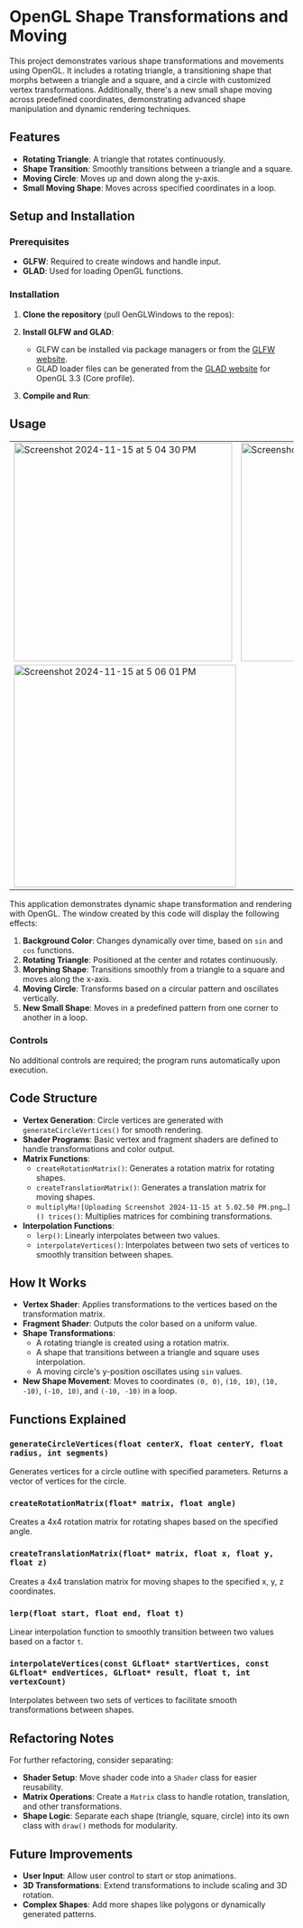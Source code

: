 
# OpenGL Shape Transformations and Moving

This project demonstrates various shape transformations and movements using OpenGL. It includes a rotating triangle, a transitioning shape that morphs between a triangle and a square, and a circle with customized vertex transformations. Additionally, there's a new small shape moving across predefined coordinates, demonstrating advanced shape manipulation and dynamic rendering techniques.

## Features

- **Rotating Triangle**: A triangle that rotates continuously.
- **Shape Transition**: Smoothly transitions between a triangle and a square.
- **Moving Circle**: Moves up and down along the y-axis.
- **Small Moving Shape**: Moves across specified coordinates in a loop.

## Setup and Installation

### Prerequisites

- **GLFW**: Required to create windows and handle input.
- **GLAD**: Used for loading OpenGL functions.

### Installation

1. **Clone the repository** (pull OenGLWindows to the repos):

2. **Install GLFW and GLAD**:
   - GLFW can be installed via package managers or from the [GLFW website](https://www.glfw.org/).
   - GLAD loader files can be generated from the [GLAD website](https://glad.dav1d.de/) for OpenGL 3.3 (Core profile).

3. **Compile and Run**:
  

## Usage

<table>
  <tr>
    <td><img width="387" alt="Screenshot 2024-11-15 at 5 04 30 PM" src="https://github.com/user-attachments/assets/823042f0-9d18-4c95-bce7-81c5277a5f3f"></td>
    <td><img width="387" alt="Screenshot 2024-11-15 at 5 05 49 PM" src="https://github.com/user-attachments/assets/4b667395-acba-49c8-96ca-f24ff3428ffd"></td>
  </tr>
  <tr>
    <td colspan="2"><img width="394" alt="Screenshot 2024-11-15 at 5 06 01 PM" src="https://github.com/user-attachments/assets/7c85ba52-37d7-4245-a0ed-366f886abb70"></td>
  </tr>
</table>



This application demonstrates dynamic shape transformation and rendering with OpenGL. The window created by this code will display the following effects:

1. **Background Color**: Changes dynamically over time, based on `sin` and `cos` functions.
2. **Rotating Triangle**: Positioned at the center and rotates continuously.
3. **Morphing Shape**: Transitions smoothly from a triangle to a square and moves along the x-axis.
4. **Moving Circle**: Transforms based on a circular pattern and oscillates vertically.
5. **New Small Shape**: Moves in a predefined pattern from one corner to another in a loop.

### Controls

No additional controls are required; the program runs automatically upon execution.

## Code Structure

- **Vertex Generation**: Circle vertices are generated with `generateCircleVertices()` for smooth rendering.
- **Shader Programs**: Basic vertex and fragment shaders are defined to handle transformations and color output.
- **Matrix Functions**:
  - `createRotationMatrix()`: Generates a rotation matrix for rotating shapes.
  - `createTranslationMatrix()`: Generates a translation matrix for moving shapes.
  - `multiplyMa![Uploading Screenshot 2024-11-15 at 5.02.50 PM.png…]()
trices()`: Multiplies matrices for combining transformations.
- **Interpolation Functions**:
  - `lerp()`: Linearly interpolates between two values.
  - `interpolateVertices()`: Interpolates between two sets of vertices to smoothly transition between shapes.

## How It Works

- **Vertex Shader**: Applies transformations to the vertices based on the transformation matrix.
- **Fragment Shader**: Outputs the color based on a uniform value.
- **Shape Transformations**:
  - A rotating triangle is created using a rotation matrix.
  - A shape that transitions between a triangle and square uses interpolation.
  - A moving circle's y-position oscillates using `sin` values.
- **New Shape Movement**: Moves to coordinates `(0, 0)`, `(10, 10)`, `(10, -10)`, `(-10, 10)`, and `(-10, -10)` in a loop.

## Functions Explained

### `generateCircleVertices(float centerX, float centerY, float radius, int segments)`

Generates vertices for a circle outline with specified parameters. Returns a vector of vertices for the circle.

### `createRotationMatrix(float* matrix, float angle)`

Creates a 4x4 rotation matrix for rotating shapes based on the specified angle.

### `createTranslationMatrix(float* matrix, float x, float y, float z)`

Creates a 4x4 translation matrix for moving shapes to the specified x, y, z coordinates.

### `lerp(float start, float end, float t)`

Linear interpolation function to smoothly transition between two values based on a factor `t`.

### `interpolateVertices(const GLfloat* startVertices, const GLfloat* endVertices, GLfloat* result, float t, int vertexCount)`

Interpolates between two sets of vertices to facilitate smooth transformations between shapes.

## Refactoring Notes

For further refactoring, consider separating:
- **Shader Setup**: Move shader code into a `Shader` class for easier reusability.
- **Matrix Operations**: Create a `Matrix` class to handle rotation, translation, and other transformations.
- **Shape Logic**: Separate each shape (triangle, square, circle) into its own class with `draw()` methods for modularity.

## Future Improvements

- **User Input**: Allow user control to start or stop animations.
- **3D Transformations**: Extend transformations to include scaling and 3D rotation.
- **Complex Shapes**: Add more shapes like polygons or dynamically generated patterns.
